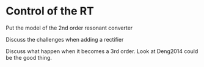 # Control of the RT

Put the model of the 2nd order resonant converter

Discuss the challenges when adding a rectifier


Discuss what happen when it becomes a 3rd order. Look at Deng2014 could be the good thing.

